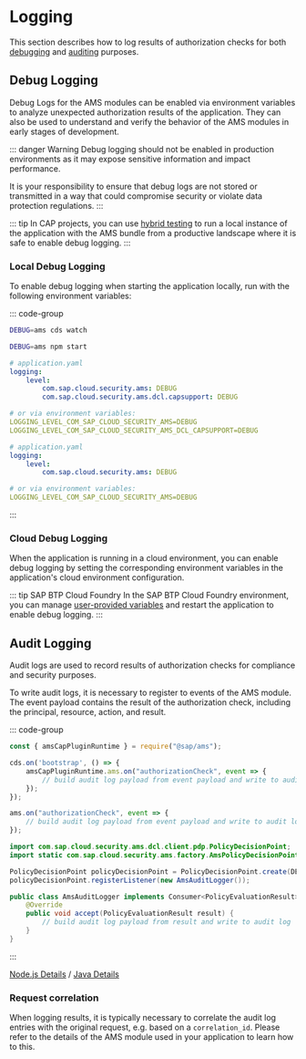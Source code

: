 # Logging

This section describes how to log results of authorization checks for both [debugging](#debug-logging) and [auditing](#audit-logging) purposes.

## Debug Logging
Debug Logs for the AMS modules can be enabled via environment variables to analyze unexpected authorization results of the application.
They can also be used to understand and verify the behavior of the AMS modules in early stages of development.

::: danger Warning
Debug logging should not be enabled in production environments as it may expose sensitive information and impact performance.

It is your responsibility to ensure that debug logs are not stored or transmitted in a way that could compromise security or violate data protection regulations.
:::

::: tip
In CAP projects, you can use [hybrid testing](https://cap.cloud.sap/docs/advanced/hybrid-testing) to run a local instance of the application with the AMS bundle from a productive landscape where it is safe to enable debug logging.
:::

### Local Debug Logging
To enable debug logging when starting the application locally, run with the following environment variables:

::: code-group
```bash [CAP Node.js]
DEBUG=ams cds watch
```

```bash [Node.js]
DEBUG=ams npm start
```

```yaml [CAP Java]
# application.yaml
logging:
    level:
        com.sap.cloud.security.ams: DEBUG
        com.sap.cloud.security.ams.dcl.capsupport: DEBUG

# or via environment variables:
LOGGING_LEVEL_COM_SAP_CLOUD_SECURITY_AMS=DEBUG
LOGGING_LEVEL_COM_SAP_CLOUD_SECURITY_AMS_DCL_CAPSUPPORT=DEBUG 
```

```yaml [Java]
# application.yaml
logging:
    level:
        com.sap.cloud.security.ams: DEBUG

# or via environment variables:
LOGGING_LEVEL_COM_SAP_CLOUD_SECURITY_AMS=DEBUG
```
:::

### Cloud Debug Logging
When the application is running in a cloud environment, you can enable debug logging by setting the corresponding environment variables in the application's cloud environment configuration.

::: tip SAP BTP Cloud Foundry
In the SAP BTP Cloud Foundry environment, you can manage [user-provided variables](https://help.sap.com/docs/btp/sap-business-technology-platform/manage-environment-variables#loio9984a29f721e4981ad6a0b0b0cb6b868__section_wgl_w3f_32c) and restart the application to enable debug logging.
:::

## Audit Logging
Audit logs are used to record results of authorization checks for compliance and security purposes.

To write audit logs, it is necessary to register to events of the AMS module. The event payload contains the result of the authorization check, including the principal, resource, action, and result.

::: code-group
```js [CAP Node.js]
const { amsCapPluginRuntime } = require("@sap/ams");

cds.on('bootstrap', () => {
    amsCapPluginRuntime.ams.on("authorizationCheck", event => {
        // build audit log payload from event payload and write to audit log 
    });
});
```

```js [Node.js]
ams.on("authorizationCheck", event => {
    // build audit log payload from event payload and write to audit log 
});
```

```java [CAP Java + Java]
import com.sap.cloud.security.ams.dcl.client.pdp.PolicyDecisionPoint;
import static com.sap.cloud.security.ams.factory.AmsPolicyDecisionPointFactory.DEFAULT;

PolicyDecisionPoint policyDecisionPoint = PolicyDecisionPoint.create(DEFAULT);
policyDecisionPoint.registerListener(new AmsAuditLogger());

public class AmsAuditLogger implements Consumer<PolicyEvaluationResult> {
    @Override
    public void accept(PolicyEvaluationResult result) {
        // build audit log payload from result and write to audit log 
    }
}
```
:::

[Node.js Details](/Libraries/nodejs/sap_ams/sap_ams.md#Logging) / [Java Details](/Libraries/java/jakarta-ams/jakarta-ams.md#Logging)


### Request correlation
When logging results, it is typically necessary to correlate the audit log entries with the original request, e.g. based on a `correlation_id`. Please refer to the details of the AMS module used in your application to learn how to this.